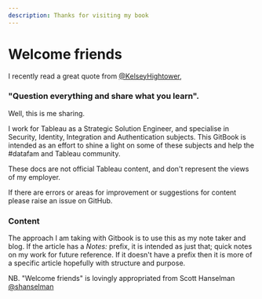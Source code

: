 ```yaml
---
description: Thanks for visiting my book
---
```


# Welcome friends

I recently read a great quote from [@KelseyHightower](https://twitter.com/kelseyhightower/status/1343116529664069634),

### "Question everything and share what you learn".

Well, this is me sharing.

I work for Tableau as a Strategic Solution Engineer, and specialise in Security, Identity, Integration and Authentication subjects. This GitBook is intended as an effort to shine a light on some of these subjects and help the \#datafam and Tableau community.

These docs are not official Tableau content, and don't represent the views of my employer. 

If there are errors or areas for improvement or suggestions for content please raise an issue on GitHub.

### Content

The approach I am taking with Gitbook is to use this as my note taker and blog. If the article has a _Notes:_ prefix, it is intended as just that; quick notes on my work for future reference. If it doesn't have a prefix then it is more of a specific article hopefully with structure and purpose.

NB. "Welcome friends" is lovingly appropriated from Scott Hanselman [@shanselman](https://twitter.com/shanselman)

